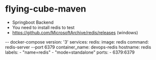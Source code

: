 # flying-cube-maven
- Springboot Backend
- You need to install redis to test
- https://github.com/MicrosoftArchive/redis/releases (windows)

-- docker-compose
version: '3'
services:
    redis:
      image: redis
      command: redis-server --port 6379
      container_name: devops-redis
      hostname: redis
      labels:
        - "name=redis"
        - "mode=standalone"
      ports:
        - 6379:6379


